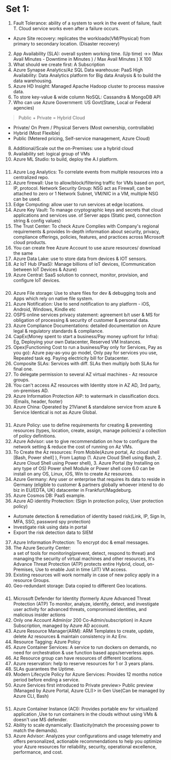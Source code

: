 # Set 1:
1. Fault Tolerance: ability of a system to work in the event of failure, fault T. Cloud service works even after a failure occurs.
- Azure Site recovery: replicates the workloads(VM/Physical) from primary to secondary location. (Disaster recovery)
2. App Availability (SLA): overall system working time. (Up time) ->> (Max Avail Minutes - Downtime in Minutes ) / Max Avail Minutes ) X 100
3. What should we create first: A Subscription
4. Azure Synapse Analytics/Az SQL Data warehouse: PaaS  High Availability: Data Analytics platform for Big data Analysis & to build the data warehousing.
5. Azure HD Insight: Managed Apache Hadoop cluster to process massive data.
6. To store key-value & wide column NoSQL: Cassandra & MongoDB API
7. Who can use Azure Government: US Govt(State, Local or Federal agencies)
> Public + Private = Hybrid Cloud
- Private/ On Prem / Physical Servers (Most ownership, controllable)
- Hybrid (Most Flexible)
- Public (Metered pricing, Self-service management, Azure Cloud)
8. Additional/Scale out the on-Premises: use a hybrid cloud
9. Availability set: logical group of VMs
10. Azure ML Studio: to build, deploy the A.I platform.

###

11. Azure Log Analytics: To correlate events from multiple resources into a centralized repo.
12. Azure firewall: Use to allow/block/filtering traffic for VMs based on port, IP, protocol.
Network Security Group:  NSG act as Firewall, can be attached to zero or 1 Network Subnet, VM/NIC in a VM, multiple NSG can be used.
13. Edge Computing: allow user to run services at edge locations.
14. Azure Key Vault: To manage cryptographic keys and secrets that cloud applications and services use. of Server apps (Static pwd, connection string & config values)
15. The Trust Center: To check Azure Complies with Company's regional requirements & provides In-depth information about security, privacy, compliance offerings, policies, features, and practices across Microsoft cloud products.
16.  You can create free Azure Account to use azure resources/ download the same
17. Azure Data Lake: use to store data from devices & IOT sensors.
19. Az IoT Hub (PaaS): Manage billions of IoT devices, (Communication between IoT Devices & Azure) 
20. Azure Central: SaaS solution to connect, monitor, provision, and configure IoT devices.

###

20. Azure File storage: Use to share files for dev & debugging tools and Apps which rely on native file system.
21. Azure Notification: Use to send notification to any platform - iOS, Android, Windows, Kindle etc
22. OSPS online services privacy statement: agreement b/t user & MS for obligation of processing & security of customer & personal data.
23. Azure Compliance Documentations: detailed documentation on Azure legal & regulatory standards & compliance.
24. CapEx(Money spent to start a business/Pay money upfront for Infra): 
Eg, Deploying your own Datacenter, Reserved VM Instances.
25. Opex(Functioning Cost to run a business/Pay only for Services, Pay as you go): Azure pay-as-you go model, Only pay for services you use, Repeated task eg. Paying electricity bill for Datacenter.
26. Composite SLAs: Services with diff. SLAs then multiply both SLAs  for final one.
27. To delegate permission to several AZ virtual machines - Az resource groups.
28. You can't access AZ resources with Identity store in AZ AD, 3rd party, on-premises AD.
29. Azure Information Protection AIP: to watermark in classification docs. (Emails, header, footer)
30. Azure China: Operated by 21Vianet & standalone service from azure & Service Identical is not as Azure Global.

###

31. Azure Policy: use to define requirements for creating & preventing resources (types, location, create, assign, manage policies)/ a collection of policy definitions.
32. Azure Advisor: use to give recommendation on how to configure the network setting & reduce the cost of running on Az VMs.
33. To Create the Az resources: From Mobile(Azure portal, Az cloud shell [Bash, Power shell] ),  From Laptop (1. Azure Cloud Shell using Bash, 2. Azure Cloud Shell using Power shell), 3. Azure Portal (by Installing on any type of OS) Power shell Module or Power shell core 6.0 can be install on any OS, Linux, iOS, Win to create Az resources.
34. Azure Germany: Any user or enterprise that requires its data to reside in Germany (eligible to customer & partners globally whoever intend to do biz in EU/EDTA, UK) datacenter in Frankfurt/Magdeburg.
35.  Azure Cosmos DB: PaaS example.
36. Azure AD identity Protection: (Sign In protection policy, User protection policy)
- Automate detection & remediation of identity based risk(Link, IP, Sign In, MFA, SSO, password spy protection)
- Investigate risk using data in portal 
- Export the risk detection data to SIEM 
37. Azure Information Protection: To encrypt doc & email messages.
38. The Azure Security Center:  
a set of tools for monitoring(prevent, detect, respond to threat) and managing the security of virtual machines and other resources, It's Advance Threat Protection (ATP) protects entire Hybrid, cloud, on-Premises, Use to enable Just in time (JIT) VM access.
39. Existing resources will work normally in case of new policy apply in a resource Groups.
40. Geo-redundant storage: Data copied to different Geo locations.

###

41.  Microsoft Defender for Identity (formerly Azure Advanced Threat Protection (ATP) To monitor, analyze, identify, detect, and investigate user activity for advanced threats, compromised identities, and malicious insider actions
42. Only one Account Admin(or 200 Co-Admin/subscription) in Azure Subscription, managed by Azure AD account.
43.  Azure Resource Manager(ARM): ARM Templates to create, update, delete Az resources & maintain consistency in Az Env.
44.  Resource Tagging:  Azure Policy
45. Azure Container Services: A service to run dockers on demands, no need for orchestration & use function based apps/serverless apps.
46. Az Resource group can have resources of different locations.
47. Azure reservation: help to reserve resources for 1 or 3 years plans.
48. SLAs guarantees the Uptime.
49. Modern Lifecycle Policy for Azure Services: Provides 12 months notice period before ending a service.
50. Azure Services first introduced to Private preview> Public preview (Managed by Azure Portal, Azure CLI)> in Gen Use(Can be managed by Azure CLI, Bash)

###

51. Azure Container Instance (ACI): Provides portable env for virtualized application ,Use to run containers in the clouds without using VMs & doesn't use MS defender.
52. Ability to scale dynamically: Elasticity(match the processing power to match the demands).
53. Azure Advisor: Analyzes your configurations and usage telemetry and offers personalized, actionable recommendations to help you optimize your
Azure resources for reliability, security, operational excellence, performance, and cost.
